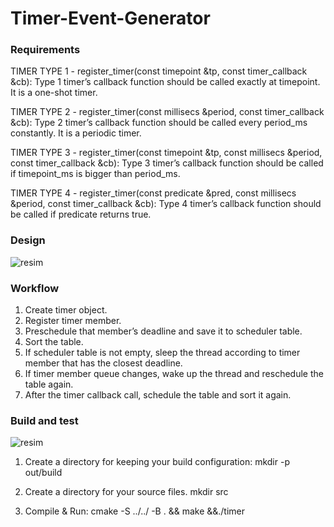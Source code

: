 # Timer-Event-Generator
### Requirements
TIMER TYPE 1 - register_timer(const timepoint &tp, const timer_callback &cb): Type 1 timer’s callback function should be called exactly at timepoint. It is a one-shot timer.

TIMER TYPE 2 - register_timer(const millisecs &period, const timer_callback &cb): Type 2 timer’s callback function should be called every period_ms constantly. It is a periodic timer.

TIMER TYPE 3 - register_timer(const timepoint &tp, const millisecs &period, const timer_callback &cb): Type 3 timer’s callback function should be called if timepoint_ms is bigger than period_ms.

TIMER TYPE 4 - register_timer(const predicate &pred, const millisecs &period, const timer_callback &cb): Type 4 timer’s callback function should be called if predicate returns true.
### Design
![resim](https://user-images.githubusercontent.com/44584158/165627356-5546f8b1-0b68-4a9a-863e-78a598311b32.png)

### Workflow

1.	Create timer object.
2.	Register timer member.
3.	Preschedule that member’s deadline and save it to scheduler table.
4.	Sort the table.
5.	If scheduler table is not empty, sleep the thread according to timer member that has the closest deadline.
6.	If timer member queue changes, wake up the thread and reschedule the table again.
7.	After the timer callback call, schedule the table and sort it again.

### Build and test

![resim](https://user-images.githubusercontent.com/44584158/165627589-33208b57-5086-4a9d-b34b-dd8bcc94ae58.png)

1.	Create a directory for keeping your build configuration:
mkdir -p out/build

2.	Create a directory for your source files.
mkdir src

3.	Compile & Run:
cmake -S ../../ -B . && make &&./timer
